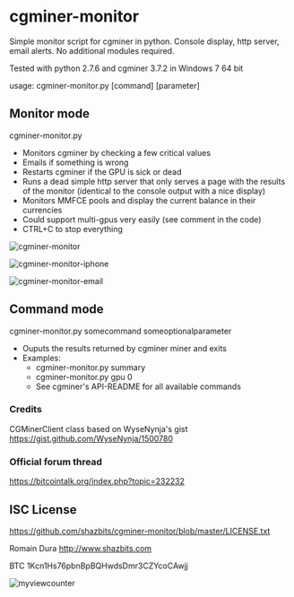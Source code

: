 cgminer-monitor
===============

Simple monitor script for cgminer in python. Console display, http server, email alerts. No additional modules required.

Tested with python 2.7.6 and cgminer 3.7.2 in Windows 7 64 bit

usage: cgminer-monitor.py [command] [parameter]


## Monitor mode
cgminer-monitor.py
 - Monitors cgminer by checking a few critical values
 - Emails if something is wrong
 - Restarts cgminer if the GPU is sick or dead
 - Runs a dead simple http server that only serves a page with the results of the monitor (identical to the console output with a nice display)
 - Monitors MMFCE pools and display the current balance in their currencies
 - Could support multi-gpus very easily (see comment in the code)
 - CTRL+C to stop everything

![cgminer-monitor](http://www.shazbits.com/images/cgminer-monitor.png)

![cgminer-monitor-iphone](http://www.shazbits.com/images/cgminer-monitor-iphone_tn.png)

![cgminer-monitor-email](http://www.shazbits.com/images/cgminer-monitor-email.png)


## Command mode
cgminer-monitor.py somecommand someoptionalparameter
 - Ouputs the results returned by cgminer miner and exits
 - Examples:
 	- cgminer-monitor.py summary
 	- cgminer-monitor.py gpu 0
 	- See cgminer's API-README for all available commands


### Credits
CGMinerClient class based on  WyseNynja's gist https://gist.github.com/WyseNynja/1500780

### Official forum thread
https://bitcointalk.org/index.php?topic=232232

## ISC License

https://github.com/shazbits/cgminer-monitor/blob/master/LICENSE.txt

Romain Dura
http://www.shazbits.com

BTC 1Kcn1Hs76pbnBpBQHwdsDmr3CZYcoCAwjj

![myviewcounter](http://www.shazbits.com/viewcounter-monitor.png)

